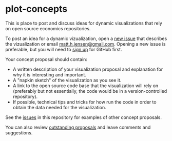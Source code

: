 # plot-concepts

This is place to post and discuss ideas for dynamic visualizations that rely on open source economics repositories. 

To post an idea for a dynamic vizualization, open a [new issue](https://github.com/open-source-economics/plot-concepts/issues/new) that describes the vizualization or email matt.h.jensen@gmail.com. Opening a new issue is preferable, but you will need to [sign up](https://github.com/join?source=header-home) for GitHub first. 

Your concept proposal should contain:
- A written description of your visualization proposal and explanation for why it is interesting and important.  
- A "napkin sketch" of the visualization as you see it. 
- A link to the open source code base that the visualization will rely on (preferably but not essentially, the code would be in a version-controlled repository). 
- If possible, technical tips and tricks for how run the code in order to obtain the data needed for the visualization. 

See the [issues](https://github.com/open-source-economics/plot-concepts/issues) in this repository for examples of other concept proposals.

You can also review [outstanding proposals](https://github.com/open-source-economics/plot-concepts/issues) and leave comments and suggestions. 





